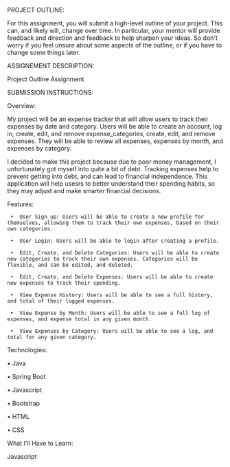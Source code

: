 PROJECT OUTLINE:

For this assignment, you will submit a high-level outline of your project. This can, and likely will, change over time. In particular, your mentor will provide feedback and direction and feedback to help sharpen your ideas. So don't worry if you feel unsure about some aspects of the outline, or if you have to change some things later.

ASSIGNEMENT DESCRIPTION:

Project Outline Assignment


SUBMISSION INSTRUCTIONS:


Overview:

My project will be an expense tracker that will allow users to track their expenses by date and category. Users will be able to create an account, log in, create, edit, and remove expense_categories, create, edit, and remove expenses. They will be able to review all expenses, expenses by month, and expenses by category.

I decided to make this project because due to poor money management, I unfortunately got myself into quite a bit of debt. Tracking expenses help to prevent getting into debt, and can lead to financial independence. This application will help usesrs to better understand their spending habits, so they may adjust and make smarter financial decisions.


Features:

     •	User Sign up: Users will be able to create a new profile for themselves, allowing them to track their own expenses, based on their own categories.

     •	User Login: Users will be able to login after creating a profile. 

     •	Edit, Create, and Delete Categories: Users will be able to create new categories to track their own expenses. Categories will be flexible, and can be edited, and deleted.

     •	Edit, Create, and Delete Expenses: Users will be able to create new expenses to track their spending. 

     •	View Expense History: Users will be able to see a full history, and total of their logged expenses.

     •	View Expense by Month: Users will be able to see a full log of expenses, and expense total in any given month.

     •	View Expenses by Category: Users will be able to see a log, and total for any given category.



Technologies:

•	Java

•	Spring Boot

•	Javascript

•	Bootstrap

•	HTML

•	CSS


What I'll Have to Learn:

Javascript
